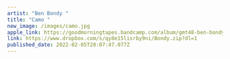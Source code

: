 ```yaml
---
artist: "Ben Bondy "
title: "Camo "
new_image: /images/camo.jpg
apple_link: https://goodmorningtapes.bandcamp.com/album/gmt48-ben-bondy-camo-2
link: https://www.dropbox.com/s/qy8e15lisrby9ni/Bondy.zip?dl=1
published_date: 2022-02-05T20:07:47.077Z
---
```

